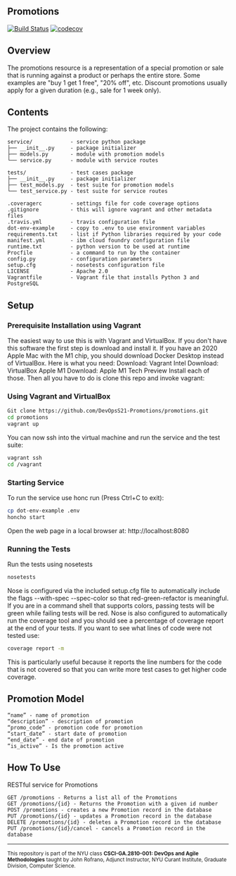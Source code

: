 ## Promotions

[![Build Status](https://www.travis-ci.com/DevOpsS21-Promotions/promotions.svg?branch=main)](https://www.travis-ci.com/DevOpsS21-Promotions/promotions)
[![codecov](https://codecov.io/gh/DevOpsS21-Promotions/promotions/branch/main/graph/badge.svg?token=RPDAV3A5I6)](https://codecov.io/gh/DevOpsS21-Promotions/promotions)


## Overview

The promotions resource is a representation of a special promotion or sale that is running against a product or perhaps the entire store. Some examples are "buy 1 get 1 free", "20% off", etc. Discount promotions usually apply for a given duration (e.g., sale for 1 week only).

## Contents

The project contains the following:

```text
service/            - service python package
├── __init__.py     - package initializer
├── models.py       - module with promotion models
└── service.py      - module with service routes

tests/              - test cases package
├── __init__.py     - package initializer
├── test_models.py  - test suite for promotion models
└── test_service.py - test suite for service routes

.coveragerc         - settings file for code coverage options
.gitignore          - this will ignore vagrant and other metadata files
.travis.yml         - travis configuration file
dot-env-example     - copy to .env to use environment variables
requirements.txt    - list if Python libraries required by your code
manifest.yml        - ibm cloud foundry configuration file
runtime.txt         - python version to be used at runtime
Procfile            - a command to run by the container
config.py           - configuration parameters
setup.cfg           - nosetests configuration file
LICENSE             - Apache 2.0
Vagrantfile         - Vagrant file that installs Python 3 and PostgreSQL
```

## Setup

### Prerequisite Installation using Vagrant
The easiest way to use this is with Vagrant and VirtualBox. If you don't have this software the first step is download and install it. If you have an 2020 Apple Mac with the M1 chip, you should download Docker Desktop instead of VirtualBox. Here is what you need:
Download: Vagrant
Intel Download: VirtualBox
Apple M1 Download: Apple M1 Tech Preview
Install each of those. Then all you have to do is clone this repo and invoke vagrant:

### Using Vagrant and VirtualBox
```bash
Git clone https://github.com/DevOpsS21-Promotions/promotions.git
cd promotions
vagrant up
```
You can now ssh into the virtual machine and run the service and the test suite:
```bash
vagrant ssh
cd /vagrant
```

### Starting Service
To run the service use honc run (Press Ctrl+C to exit):
```bash
cp dot-env-example .env
honcho start
```
Open the web page in a local browser at: http://localhost:8080

### Running the Tests
Run the tests using nosetests
```bash
nosetests
```
Nose is configured via the included setup.cfg file to automatically include the flags --with-spec --spec-color so that red-green-refactor is meaningful. If you are in a command shell that supports colors, passing tests will be green while failing tests will be red.
Nose is also configured to automatically run the coverage tool and you should see a percentage of coverage report at the end of your tests. If you want to see what lines of code were not tested use:
```bash
coverage report -m
```
This is particularly useful because it reports the line numbers for the code that is not covered so that you can write more test cases to get higher code coverage.
## Promotion Model
```text
“name” - name of promotion
“description” - description of promotion
“promo_code” - promotion code for promotion
“start_date” - start date of promotion
“end_date” - end date of promotion
“is_active” - Is the promotion active
```
## How To Use 
RESTful service for Promotions
```text
GET /promotions - Returns a list all of the Promotions
GET /promotions/{id} - Returns the Promotion with a given id number
POST /promotions - creates a new Promotion record in the database
PUT /promotions/{id} - updates a Promotion record in the database
DELETE /promotions/{id} - deletes a Promotion record in the database
PUT /promotions/{id}/cancel - cancels a Promotion record in the database
```
---
<sub> This repository is part of the NYU class **CSCI-GA.2810-001: DevOps and Agile Methodologies** taught by John Rofrano, Adjunct Instructor, NYU Curant Institute, Graduate Division, Computer Science.</sub>

